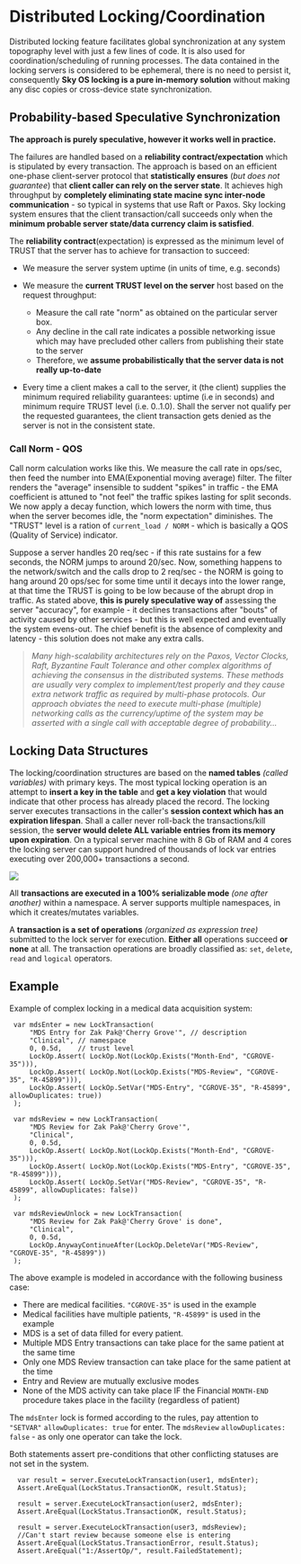  # Distributed Locking/Coordination 
 Distributed locking feature facilitates global synchronization at any system topography level with just a few 
lines of code. It is also used for coordination/scheduling of running processes. The data contained in the
 locking servers is considered to be ephemeral, there is no need to persist it, consequently
 **Sky OS locking is a pure in-memory solution** without making any disc copies or cross-device state synchronization. 

 ## Probability-based Speculative Synchronization

 **The approach is purely speculative, however it works well in practice.**

 The failures are handled based on a **reliability contract/expectation** which is stipulated by every transaction.
 The approach is based on an efficient one-phase client-server protocol that **statistically ensures** 
(*but does not guarantee*) that **client caller can rely on the server state**. It achieves high throughput by 
 **completely eliminating state macine sync inter-node communication** - so typical in systems that use Raft or Paxos. 
Sky locking system ensures that the client transaction/call succeeds only when the
 **minimum probable server state/data currency claim is satisfied**.

 The **reliability contract**(expectation) is expressed as the minimum level of TRUST that the server has to achieve 
for transaction to succeed:  

* We measure the server system uptime (in units of time, e.g. seconds)

* We measure the **current TRUST level on the server** host based on the request throughput:
  * Measure the call rate "norm" as obtained on the particular server box. 
  * Any decline in the call rate indicates a possible networking issue which may have precluded other callers from publishing their state to the server
  * Therefore, we **assume probabilistically that the server data is not really up-to-date**

* Every time a client makes a call to the server, it (the client) supplies the minimum required reliability guarantees: uptime (i.e in seconds) and minimum require TRUST level (i.e. 0..1.0). Shall the server not qualify per the requested guarantees, the client transaction gets denied as the server is not in the consistent state. 

### Call Norm - QOS

Call norm calculation works like this. We measure the call rate in ops/sec, then feed the number into 
EMA(Exponential moving average) filter. The filter renders the "average" insensible to suddent "spikes" in traffic - 
the EMA coefficient is attuned to "not feel" the traffic spikes lasting for split seconds. We now apply a decay function,
 which lowers the norm with time, thus when the server becomes idle, the "norm expectation" diminishes. The "TRUST" level 
is a ration of  `current_load / NORM` - which is basically a QOS (Quality of Service) indicator. 

Suppose a server handles 20 req/sec - if this rate sustains for a few seconds, the NORM jumps to around 20/sec. Now,
 something happens to the network/switch and the calls drop to 2 req/sec - the NORM is going to hang around 20 ops/sec
 for some time until it decays into the lower range, at that time the TRUST is going to be low because of the abrupt drop
 in traffic. As stated above, **this is purely speculative way of** assessing the server "accuracy", for example - it declines
 transactions after "bouts" of activity caused by other services - but this is well expected and eventually the system evens-out. The chief benefit is the absence of complexity and latency - this solution does not make any extra calls.

> *Many high-scalability architectures rely on the Paxos, Vector Clocks, Raft, Byzantine Fault Tolerance and other complex 
> algorithms of achieving the consensus in the distributed systems. These methods are usually very complex to implement/test
>  properly and they cause extra network traffic as required by multi-phase protocols. Our approach obviates the need to execute
>  multi-phase (multiple) networking calls as the currency/uptime of the system may be asserted with a single call with 
> acceptable degree of probability...*

## Locking Data Structures

The locking/coordination structures are based on the **named tables** *(called variables)* with primary keys. The most typical
 locking operation is an attempt to **insert a key in the table** and **get a key violation** that would indicate that other 
process has already placed the record. The locking server executes transactions in the caller's 
**session context which has an expiration lifespan**. Shall a caller never roll-back the transactions/kill session, the 
**server would delete ALL variable entries from its memory upon expiration**. On a typical server machine with 8 Gb of RAM and 
4 cores the locking server can support hundred of thousands of lock var entries executing over 200,000+ transactions a second. 

<img src="/doc/img/locking-ns.svg">

All **transactions are executed in a 100% serializable mode** *(one after another)* within a namespace. A server supports 
multiple namespaces, in which it creates/mutates variables.

 A **transaction is a set of operations** *(organized as expression tree)* submitted to the lock server for execution. 
**Either all** operations succeed **or none** at all. The transaction operations are broadly classified as: `set`, `delete`,
 `read` and `logical` operators. 

## Example

 Example of complex locking in a medical data acquisition system:

 ```CSharp
  var mdsEnter = new LockTransaction(
      "MDS Entry for Zak Pak@'Cherry Grove'", // description  
      "Clinical", // namespace
      0, 0.5d,    // trust level
      LockOp.Assert( LockOp.Not(LockOp.Exists("Month-End", "CGROVE-35"))),
      LockOp.Assert( LockOp.Not(LockOp.Exists("MDS-Review", "CGROVE-35", "R-45899"))),
      LockOp.Assert( LockOp.SetVar("MDS-Entry", "CGROVE-35", "R-45899", allowDuplicates: true))
  );

  var mdsReview = new LockTransaction(
      "MDS Review for Zak Pak@'Cherry Grove'", 
      "Clinical",
      0, 0.5d,
      LockOp.Assert( LockOp.Not(LockOp.Exists("Month-End", "CGROVE-35"))),
      LockOp.Assert( LockOp.Not(LockOp.Exists("MDS-Entry", "CGROVE-35", "R-45899"))),
      LockOp.Assert( LockOp.SetVar("MDS-Review", "CGROVE-35", "R-45899", allowDuplicates: false))
  );

  var mdsReviewUnlock = new LockTransaction(
      "MDS Review for Zak Pak@'Cherry Grove' is done", 
      "Clinical", 
      0, 0.5d,
      LockOp.AnywayContinueAfter(LockOp.DeleteVar("MDS-Review", "CGROVE-35", "R-45899"))
  );
```

The above example is modeled in accordance with the following business case: 

* There are medical facilities. `"CGROVE-35"` is used in the example
* Medical facilities have multiple patients, `"R-45899"` is used in the example
* MDS is a set of data filled for every patient.
* Multiple MDS Entry transactions can take place for the same patient at the same time
* Only one MDS Review transaction can take place for the same patient at the time
* Entry and Review are mutually exclusive modes
* None of the MDS activity can take place IF the Financial `MONTH-END` procedure takes place in the facility (regardless of patient) 

The `mdsEnter` lock is formed according to the rules, pay attention to `"SETVAR"` `allowDuplicates: true` for enter. 
The `mdsReview` `allowDuplicates: false` - as only one operator can take the lock. 

Both statements assert pre-conditions that other conflicting statuses are not set in the system. 

```CSharp
  var result = server.ExecuteLockTransaction(user1, mdsEnter);
  Assert.AreEqual(LockStatus.TransactionOK, result.Status);

  result = server.ExecuteLockTransaction(user2, mdsEnter);
  Assert.AreEqual(LockStatus.TransactionOK, result.Status);

  result = server.ExecuteLockTransaction(user3, mdsReview); 
  //Can't start review because someone else is entering
  Assert.AreEqual(LockStatus.TransactionError, result.Status);
  Assert.AreEqual("1:/AssertOp/", result.FailedStatement);
```